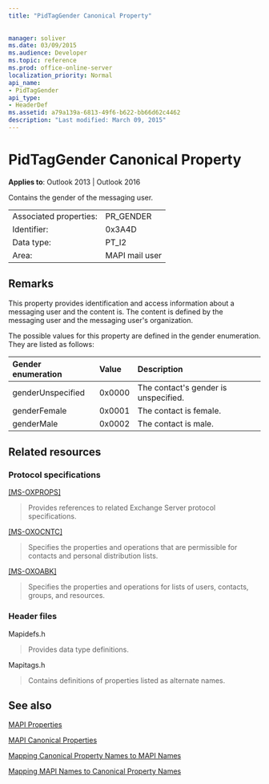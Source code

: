 ```yaml
---
title: "PidTagGender Canonical Property"
 
 
manager: soliver
ms.date: 03/09/2015
ms.audience: Developer
ms.topic: reference
ms.prod: office-online-server
localization_priority: Normal
api_name:
- PidTagGender
api_type:
- HeaderDef
ms.assetid: a79a139a-6813-49f6-b622-bb66d62c4462
description: "Last modified: March 09, 2015"
---
```


# PidTagGender Canonical Property

  
  
**Applies to**: Outlook 2013 | Outlook 2016 
  
Contains the gender of the messaging user.
  
|||
|:-----|:-----|
|Associated properties:  <br/> |PR_GENDER  <br/> |
|Identifier:  <br/> |0x3A4D  <br/> |
|Data type:  <br/> |PT_I2  <br/> |
|Area:  <br/> |MAPI mail user  <br/> |
   
## Remarks

This property provides identification and access information about a messaging user and the content is. The content is defined by the messaging user and the messaging user's organization. 
  
The possible values for this property are defined in the gender enumeration. They are listed as follows:
  
|**Gender enumeration**|**Value**|**Description**|
|:-----|:-----|:-----|
|genderUnspecified  <br/> |0x0000  <br/> |The contact's gender is unspecified.  <br/> |
|genderFemale  <br/> |0x0001  <br/> |The contact is female.  <br/> |
|genderMale  <br/> |0x0002  <br/> |The contact is male.  <br/> |
   
## Related resources

### Protocol specifications

[[MS-OXPROPS]](https://msdn.microsoft.com/library/f6ab1613-aefe-447d-a49c-18217230b148%28Office.15%29.aspx)
  
> Provides references to related Exchange Server protocol specifications.
    
[[MS-OXOCNTC]](https://msdn.microsoft.com/library/9b636532-9150-4836-9635-9c9b756c9ccf%28Office.15%29.aspx)
  
> Specifies the properties and operations that are permissible for contacts and personal distribution lists.
    
[[MS-OXOABK]](https://msdn.microsoft.com/library/f4cf9b4c-9232-4506-9e71-2270de217614%28Office.15%29.aspx)
  
> Specifies the properties and operations for lists of users, contacts, groups, and resources.
    
### Header files

Mapidefs.h
  
> Provides data type definitions.
    
Mapitags.h
  
> Contains definitions of properties listed as alternate names.
    
## See also



[MAPI Properties](mapi-properties.md)
  
[MAPI Canonical Properties](mapi-canonical-properties.md)
  
[Mapping Canonical Property Names to MAPI Names](mapping-canonical-property-names-to-mapi-names.md)
  
[Mapping MAPI Names to Canonical Property Names](mapping-mapi-names-to-canonical-property-names.md)

